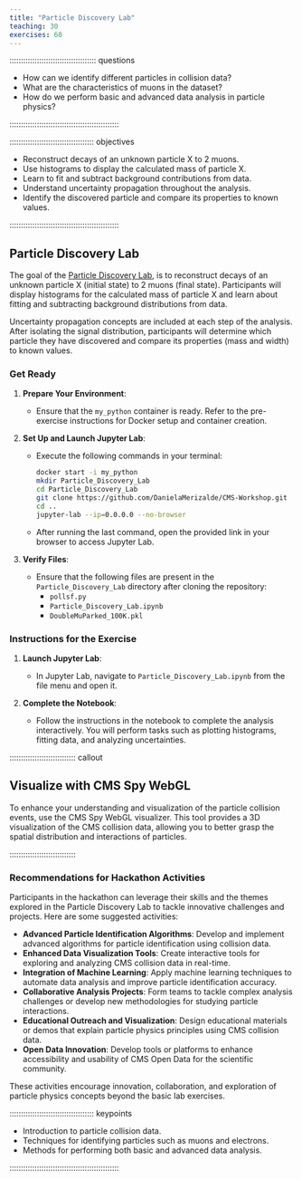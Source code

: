 ```yaml
---
title: "Particle Discovery Lab"
teaching: 30
exercises: 60
---
```

:::::::::::::::::::::::::::::::::::::: questions

- How can we identify different particles in collision data?
- What are the characteristics of muons in the dataset?
- How do we perform basic and advanced data analysis in particle physics?

::::::::::::::::::::::::::::::::::::::::::::::::

::::::::::::::::::::::::::::::::::::: objectives

- Reconstruct decays of an unknown particle X to 2 muons.
- Use histograms to display the calculated mass of particle X.
- Learn to fit and subtract background contributions from data.
- Understand uncertainty propagation throughout the analysis.
- Identify the discovered particle and compare its properties to known values.

::::::::::::::::::::::::::::::::::::::::::::::::


## Particle Discovery Lab

The goal of the [Particle Discovery Lab](https://github.com/bethel-physics/ParticleDiscoveryLab), is to reconstruct decays of an unknown particle X (initial state) to 2 muons (final state). Participants will display histograms for the calculated mass of particle X and learn about fitting and subtracting background distributions from data.

Uncertainty propagation concepts are included at each step of the analysis. After isolating the signal distribution, participants will determine which particle they have discovered and compare its properties (mass and width) to known values.

### Get Ready

1. **Prepare Your Environment**:
   - Ensure that the `my_python` container is ready. Refer to the pre-exercise instructions for Docker setup and container creation.
   
2. **Set Up and Launch Jupyter Lab**:
   - Execute the following commands in your terminal:

     ```sh
     docker start -i my_python
     mkdir Particle_Discovery_Lab
     cd Particle_Discovery_Lab
     git clone https://github.com/DanielaMerizalde/CMS-Workshop.git
     cd ..
     jupyter-lab --ip=0.0.0.0 --no-browser
     ```

   - After running the last command, open the provided link in your browser to access Jupyter Lab.

3. **Verify Files**:
   - Ensure that the following files are present in the `Particle_Discovery_Lab` directory after cloning the repository:
     - `pollsf.py`
     - `Particle_Discovery_Lab.ipynb`
     - `DoubleMuParked_100K.pkl`

### Instructions for the Exercise

1. **Launch Jupyter Lab**:
   - In Jupyter Lab, navigate to `Particle_Discovery_Lab.ipynb` from the file menu and open it.

2. **Complete the Notebook**:
   - Follow the instructions in the notebook to complete the analysis interactively. You will perform tasks such as plotting histograms, fitting data, and analyzing uncertainties.


::::::::::::::::::::::::::::: callout
## Visualize with CMS Spy WebGL

To enhance your understanding and visualization of the particle collision events, use the CMS Spy WebGL visualizer. This tool provides a 3D visualization of the CMS collision data, allowing you to better grasp the spatial distribution and interactions of particles.

:::::::::::::::::::::::::::::

### Recommendations for Hackathon Activities

Participants in the hackathon can leverage their skills and the themes explored in the Particle Discovery Lab to tackle innovative challenges and projects. Here are some suggested activities:

- **Advanced Particle Identification Algorithms**: Develop and implement advanced algorithms for particle identification using collision data.
- **Enhanced Data Visualization Tools**: Create interactive tools for exploring and analyzing CMS collision data in real-time.
- **Integration of Machine Learning**: Apply machine learning techniques to automate data analysis and improve particle identification accuracy.
- **Collaborative Analysis Projects**: Form teams to tackle complex analysis challenges or develop new methodologies for studying particle interactions.
- **Educational Outreach and Visualization**: Design educational materials or demos that explain particle physics principles using CMS collision data.
- **Open Data Innovation**: Develop tools or platforms to enhance accessibility and usability of CMS Open Data for the scientific community.

These activities encourage innovation, collaboration, and exploration of particle physics concepts beyond the basic lab exercises.


::::::::::::::::::::::::::::::::::::: keypoints

- Introduction to particle collision data.
- Techniques for identifying particles such as muons and electrons.
- Methods for performing both basic and advanced data analysis.

::::::::::::::::::::::::::::::::::::::::::::::::